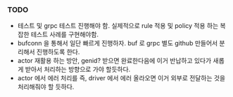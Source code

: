 ### TODO
- 테스트 및 grpc 테스트 진행해야 함. 실제적으로 rule 적용 및 policy 적용 하는 복잡한 테스트 사례를 구현해야함.    
- bufconn 을 통해서 일단 빠르게 진행하자. buf 로 grpc 별도 github 만들어서 분리해서 진행하도록 한다.  
- actor 재활용 하는 방안, genid? 받으면 완료한다음에 이거 반납하고 있다가 새롭게 받아서 처리하는 방향으로 가야 할듯하다.  
- actor 에서 에러 처리를 즉, driver 에서 에러 올라오면 이거 외부로 전달하는 것을 처리해줘야 할 듯하다.  